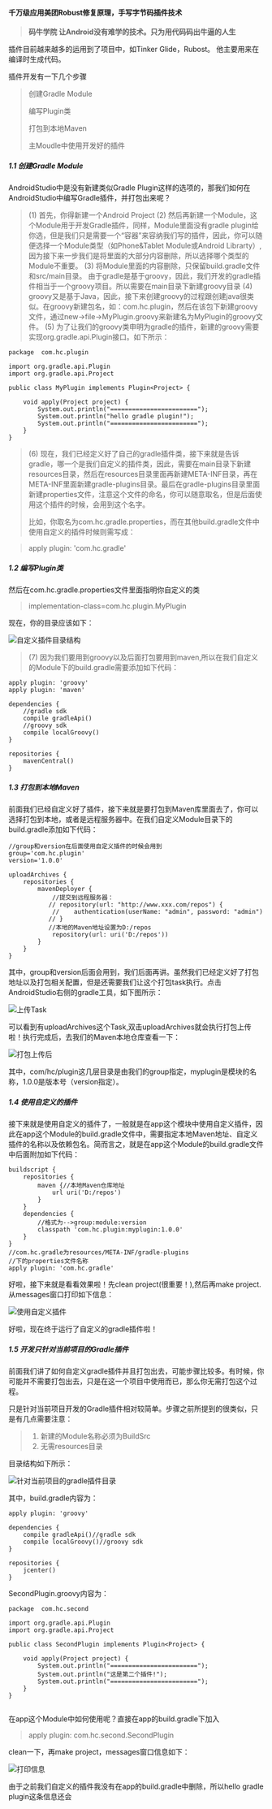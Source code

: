 #### 千万级应用美团Robust修复原理，手写字节码插件技术



> **码牛学院 让Android没有难学的技术。只为用代码码出牛逼的人生**

插件目前越来越多的运用到了项目中，如Tinker Glide，Rubost。 他主要用来在编译时生成代码。

插件开发有一下几个步骤

> 创建Gradle Module 
>
> 编写Plugin类
>
> 打包到本地Maven
>
> 主Moudle中使用开发好的插件



##### 1.1 创建Gradle Module 

AndroidStudio中是没有新建类似Gradle Plugin这样的选项的，那我们如何在AndroidStudio中编写Gradle插件，并打包出来呢？

> (1) 首先，你得新建一个Android Project
> (2) 然后再新建一个Module，这个Module用于开发Gradle插件，同样，Module里面没有gradle plugin给你选，但是我们只是需要一个“容器”来容纳我们写的插件，因此，你可以随便选择一个Module类型（如Phone&Tablet Module或Android Librarty）,因为接下来一步我们是将里面的大部分内容删除，所以选择哪个类型的Module不重要。
> (3) 将Module里面的内容删除，只保留build.gradle文件和src/main目录。
> 由于gradle是基于groovy，因此，我们开发的gradle插件相当于一个groovy项目。所以需要在main目录下新建groovy目录
> (4) groovy又是基于Java，因此，接下来创建groovy的过程跟创建java很类似。在groovy新建包名，如：com.hc.plugin，然后在该包下新建groovy文件，通过new->file->MyPlugin.groovy来新建名为MyPlugin的groovy文件。
> (5) 为了让我们的groovy类申明为gradle的插件，新建的groovy需要实现org.gradle.api.Plugin接口。如下所示：





```
package  com.hc.plugin

import org.gradle.api.Plugin
import org.gradle.api.Project

public class MyPlugin implements Plugin<Project> {

    void apply(Project project) {
        System.out.println("========================");
        System.out.println("hello gradle plugin!");
        System.out.println("========================");
    }
}
```




> (6) 现在，我们已经定义好了自己的gradle插件类，接下来就是告诉gradle，哪一个是我们自定义的插件类，因此，需要在main目录下新建resources目录，然后在resources目录里面再新建META-INF目录，再在META-INF里面新建gradle-plugins目录。最后在gradle-plugins目录里面新建properties文件，注意这个文件的命名，你可以随意取名，但是后面使用这个插件的时候，会用到这个名字。
>
> 比如，你取名为com.hc.gradle.properties，而在其他build.gradle文件中使用自定义的插件时候则需写成：



> apply plugin: 'com.hc.gradle'

##### 1.2 编写Plugin类

然后在com.hc.gradle.properties文件里面指明你自定义的类 

> implementation-class=com.hc.plugin.MyPlugin


现在，你的目录应该如下：

![自定义插件目录结构](https://img-blog.csdn.net/20160702123302689)

> (7) 因为我们要用到groovy以及后面打包要用到maven,所以在我们自定义的Module下的build.gradle需要添加如下代码：

```
apply plugin: 'groovy'
apply plugin: 'maven'

dependencies {
    //gradle sdk
    compile gradleApi()
    //groovy sdk
    compile localGroovy()
}

repositories {
    mavenCentral()
}
```

##### 1.3 打包到本地Maven

​		前面我们已经自定义好了插件，接下来就是要打包到Maven库里面去了，你可以选择打包到本地，或者是远程服务器中。在我们自定义Module目录下的build.gradle添加如下代码：

```
//group和version在后面使用自定义插件的时候会用到
group='com.hc.plugin'
version='1.0.0'

uploadArchives {
    repositories {
        mavenDeployer {
            //提交到远程服务器：
           // repository(url: "http://www.xxx.com/repos") {
            //    authentication(userName: "admin", password: "admin")
           // }
           //本地的Maven地址设置为D:/repos
            repository(url: uri('D:/repos'))
        }
    }
}
```

​		其中，group和version后面会用到，我们后面再讲。虽然我们已经定义好了打包地址以及打包相关配置，但是还需要我们让这个打包task执行。点击AndroidStudio右侧的gradle工具，如下图所示：

![上传Task](https://img-blog.csdn.net/20160702130539639)

​		可以看到有uploadArchives这个Task,双击uploadArchives就会执行打包上传啦！执行完成后，去我们的Maven本地仓库查看一下：

![打包上传后](https://img-blog.csdn.net/20160702130836877)

​		其中，com/hc/plugin这几层目录是由我们的group指定，myplugin是模块的名称，1.0.0是版本号（version指定）。



##### 1.4 使用自定义的插件

​		接下来就是使用自定义的插件了，一般就是在app这个模块中使用自定义插件，因此在app这个Module的build.gradle文件中，需要指定本地Maven地址、自定义插件的名称以及依赖包名。简而言之，就是在app这个Module的build.gradle文件中后面附加如下代码：

```
buildscript {
    repositories {
        maven {//本地Maven仓库地址
            url uri('D:/repos')
        }
    }
    dependencies {
        //格式为-->group:module:version
        classpath 'com.hc.plugin:myplugin:1.0.0'
    }
}
//com.hc.gradle为resources/META-INF/gradle-plugins
//下的properties文件名称
apply plugin: 'com.hc.gradle'
```


好啦，接下来就是看看效果啦！先clean project(很重要！),然后再make project.从messages窗口打印如下信息：

![使用自定义插件](https://img-blog.csdn.net/20160702131957936)

好啦，现在终于运行了自定义的gradle插件啦！

##### 1.5 开发只针对当前项目的Gradle插件

前面我们讲了如何自定义gradle插件并且打包出去，可能步骤比较多。有时候，你可能并不需要打包出去，只是在这一个项目中使用而已，那么你无需打包这个过程。

只是针对当前项目开发的Gradle插件相对较简单。步骤之前所提到的很类似，只是有几点需要注意：

> 1. 新建的Module名称必须为BuildSrc
> 2. 无需resources目录

目录结构如下所示：

![针对当前项目的gradle插件目录](https://img-blog.csdn.net/20160702135323958)

其中，build.gradle内容为：

```
apply plugin: 'groovy'

dependencies {
    compile gradleApi()//gradle sdk
    compile localGroovy()//groovy sdk
}

repositories {
    jcenter()
}

```

SecondPlugin.groovy内容为：

```
package  com.hc.second

import org.gradle.api.Plugin
import org.gradle.api.Project

public class SecondPlugin implements Plugin<Project> {

    void apply(Project project) {
        System.out.println("========================");
        System.out.println("这是第二个插件!");
        System.out.println("========================");
    }
}
 
```



在app这个Module中如何使用呢？直接在app的build.gradle下加入

> apply plugin: com.hc.second.SecondPlugin


clean一下，再make project，messages窗口信息如下：

![打印信息](https://img-blog.csdn.net/20160702135750329)

由于之前我们自定义的插件我没有在app的build.gradle中删除，所以hello gradle plugin这条信息还会
